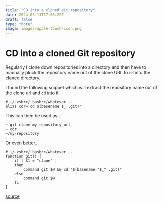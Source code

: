 ```yaml
---
title: "CD into a cloned git repository"
date: 2024-03-11T17:56:22Z
draft: false
type: "note"
image: images/apple-touch-icon.png
---
```


# CD into a cloned Git repository

Regularly I clone down repositories into a directory and then have to manually pluck the repository name out of the clone URL to `cd` into the cloned directory.

I found the following snippet which will extract the repository name out of the clone url and `cd` into it.

```shell
# ~/.zshrc/.bashrc/whatever...
alias cdr='cd $(basename $_ .git)'
```

This can then be used as...

```shell
~ git clone my-repository-url 
~ cdr
~/my-repository
```
Or even better...

```shell
# ~/.zshrc/.bashrc/whatever...
function git() {
    if [ $1 = "clone" ]
    then 
        command git $@ && cd "$(basename "$_" .git)"
    else
        command git $@
    fi
}
```

[source](https://stackoverflow.com/questions/59392153/git-clone-and-cd-into-it)
